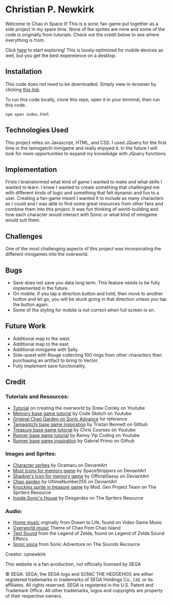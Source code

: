 # Christian P. Newkirk

Welcome to Chao in Space II! This is a sonic fan-game put together as a side project in my spare time. None of the sprites are mine and some of the code is originally from tutorials. Check out the credit below to see where everything is from.

Click [here](https://cpnewkirk.github.io/myGame/) to start exploring! This is loosly-optimized for mobile devices as well, but you get the best expereience on a desktop.

## Installation

This code does not need to be downloaded. Simply view in-browser by clicking [this link](https://cpnewkirk.github.io/myGame/).

To run this code locally, clone this repo, open it in your terminal, then run this code.

```
npm open index.html
```

## Technologies Used

This project relies on Javascript, HTML, and CSS. I used JQuery for the first time in the tamogatchi minigame and really enjoyed it. In the future I will look for more opportunities to expand my knowledge with JQuery functions.

## Implementation

Firsts I brainstormed what kind of game I wanted to make and what skills I wanted to learn. I knew I wanted to create something that challenged me with different kinds of logic and something that felt dynamic and fun to a user. Creating a fan-game meant I wanted it to include as many characters as I could and I was able to find some great resources from other fans and combine them into this project. It was fun thinking of world-building and how each character would interact with Sonic or what kind of minigame would suit them.

## Challenges

One of the most challenging aspects of this project was incorporating the different minigames into the overworld.

## Bugs

- Save does not save you data long term. This feature needs to be fully implemented in the future.
- On mobile, if you tap a direction button and hold, then move to another button and let go, you will be stuck going in that direction unless you tap the button again.
- Some of the styling for mobile is not correct when full screen is on.

## Future Work

- Additional map to the west.
- Additional map to the east.
- Additional minigame with Sally.
- Side-quest with Rouge collecting 100 rings from other characters then purchasing an artifact to bring to Vector.
- Fully implement save functionality.

## Credit

### Tutorials and Resources:

- [Tutorial](https://www.youtube.com/watch?v=Lq_VQcrEfEQ&list=PLcjhmZ8oLT0r9dSiIK6RB_PuBWlG1KSq_&index=26) on creating the overworld by Drew Conley on Youtube
- [Memory base game tutorial](https://www.youtube.com/watch?v=NGtx3EBlpNE&list=PLLX1I3KXZ-YH-woTgiCfONMya39-Ty8qw&index=12) by Code Sketch on Youtube
- [Original Chao Garden on Sonic Advance](https://www.youtube.com/watch?v=OKg0yriltiw) for reference
- [Tamagotchi base game inspiration](https://github.com/tr-stan/tamagotchi-pet/tree/master) by Tristan Bennett on Github
- [Treasure base game tutorial](https://www.youtube.com/watch?v=Lcdc2v-9PjA) by Chris Courses on Youtube
- [Runner base game tutorial](https://www.youtube.com/watch?v=lgck-txzp9o) by Kenny Yip Coding on Youtube
- [Runner base game inspiration](https://github.com/PlopesK/Sonic-R?tab=readme-ov-file) by Gabriel Primo on Github

### Images and Sprites:

- [Character sprites](https://www.deviantart.com/ocamaru/gallery/50206420/sonic-charsets) by Ocamaru on DeviantArt
- [Most Icons for memory game](https://www.deviantart.com/officialsassy/art/Tails-head-Logo-836672536) by SpaceStrippers on DeviantArt
- [Shadow's Icon for memory game](https://www.deviantart.com/spacestrippers/art/Shadow-Logo-free-icon-315230198) by OfficialSassy on DeviantArt
- [Chao garden](https://www.deviantart.com/ultimanumber255/art/Tiny-Chao-Garden-Spritesheet-792348615) by UltimaNumber255 on DeviantArt
- [Knuckles sprite in treasure game](https://www.spriters-resource.com/custom_edited/sonicthehedgehogcustoms/sheet/77456/) by Mod. Gen Project Team on The Spriters Resource
- [Inside Sonic's House](https://www.spriters-resource.com/fullview/17384/) by Desgardes on The Spriters Resource 

### Audio:

- [Home music](https://downloads.khinsider.com/game-soundtracks/album/drawn-to-life-nintendo-ds/65_Village.mp3) orginally from Drawn to Life, found on Video Game Music
- [Overworld music](https://chao-island.com/media/music) Theme of Chao from Chao Island
- [Text Sound](https://noproblo.dayjo.org/ZeldaSounds/QuickSearch.php?q=text&sa=Search+%28under+construction%29) from the Legend of Zelda, found on Legend of Zelda Sound Effetcs
- [Sonic voice](https://www.sounds-resource.com/gamecube/sadx/sound/1757/) from Sonic Adventure on The Sounds Recource

Creator: cpnewkirk

This website is a fan-production, not officially licensed by SEGA

© SEGA. SEGA, the SEGA logo and SONIC THE HEDGEHOG are either registered trademarks or trademarks of SEGA Holdings Co., Ltd. or its affiliates. All rights reserved. SEGA is registered in the U.S. Patent and Trademark Office. All other trademarks, logos and copyrights are property of their respective owners.
